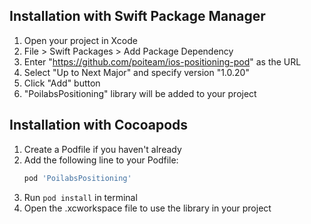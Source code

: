 ## Installation with Swift Package Manager

1. Open your project in Xcode
2. File > Swift Packages > Add Package Dependency
3. Enter "https://github.com/poiteam/ios-positioning-pod" as the URL
4. Select "Up to Next Major" and specify version "1.0.20"
5. Click "Add" button
6. "PoilabsPositioning" library will be added to your project

## Installation with Cocoapods

1. Create a Podfile if you haven't already
2. Add the following line to your Podfile:
   ```ruby
   pod 'PoilabsPositioning'
   ```
3. Run `pod install` in terminal
4. Open the .xcworkspace file to use the library in your project

